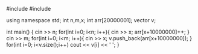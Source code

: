 #include <iostream>
#include <vector>

using namespace std;
int n,m,x;
int arr[20000001];
vector<int> v;

int main() {
  cin >> n;
  for(int i=0; i<n; i++){
    cin >> x;
    arr[x+10000000]++;
  }
  cin >> m;
  for(int i=0; i<m; i++){
    cin >> x;
    v.push_back(arr[x+10000000]);
  }
  for(int i=0; i<v.size();i++)
    cout << v[i] << ' ';
}
